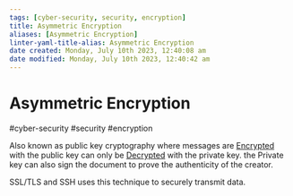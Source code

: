 ```yaml
---
tags: [cyber-security, security, encryption]
title: Asymmetric Encryption
aliases: [Asymmetric Encryption]
linter-yaml-title-alias: Asymmetric Encryption
date created: Monday, July 10th 2023, 12:40:08 am
date modified: Monday, July 10th 2023, 12:40:42 am
---
```

# Asymmetric Encryption
#cyber-security #security #encryption 

Also known as public key cryptography where messages  are [Encrypted](Cyber%20Security/Cryptography/Encryption.md) with the public key can only be [Decrypted](Decryption) with the private key. the Private key can also sign the document to prove the authenticity of the creator.

SSL/TLS and SSH uses this technique to securely transmit data. 